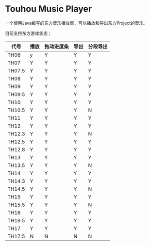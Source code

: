# Touhou Music Player

一个使用Java编写的东方音乐播放器，可以播放和导出东方Project的音乐。

目前支持东方游戏状态；

|  代号   | 播放  | 拖动进度条 | 导出 | 分段导出 |
| ---- | ---- | ---- | ---- | ---- |
|  TH06  | y | Y | Y | Y |
|  TH07  | Y | Y | Y | Y |
| TH07.5 | Y | Y | Y | Y |
|  TH08  | Y | Y | Y | Y |
|  TH09  | Y | Y | Y | Y |
|  TH09.5  | Y | Y | Y | Y |
|  TH10  | Y | Y | Y | Y |
|  TH10.5  | Y | Y | Y | N |
|  TH11  | Y | Y | Y | Y |
|  TH12  | Y | Y | Y | Y |
|  TH12.3  | Y | Y | Y | N |
|  TH12.5  | Y | Y | Y | Y |
|  TH12.8  | Y | Y | Y | Y |
|  TH13  | Y | Y | Y | Y |
|  TH13.5  | Y | Y | Y | N |
|  TH14  | Y | Y | Y | Y |
|  TH14.3  | Y | Y | Y | Y |
|  TH14.5  | Y | Y | Y | N |
|  TH15  | Y | Y | Y | Y |
|  TH15.5  | Y | Y | Y | N |
|  TH16  | Y | Y | Y | Y |
|  TH16.5  | Y | Y | Y | Y |
|  TH17  | Y | Y | Y | Y |
|  TH17.5  | N | N | N | N |